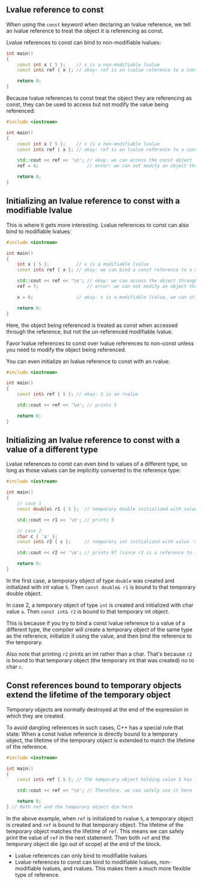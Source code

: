 ## Lvalue reference to const

When using the `const` keyword when declaring an lvalue reference, we tell an lvalue reference to treat the object it is referencing as const.

Lvalue references to const can bind to non-modifiable lvalues:
```cpp
int main()
{
    const int x { 5 };    // x is a non-modifiable lvalue
    const int& ref { x }; // okay: ref is an lvalue reference to a const value

    return 0;
}
```

Because lvalue references to const treat the object they are referencing as const, they can be used to access but not modify the value being referenced:
```cpp
#include <iostream>

int main()
{
    const int x { 5 };    // x is a non-modifiable lvalue
    const int& ref { x }; // okay: ref is an lvalue reference to a const value

    std::cout << ref << '\n'; // okay: we can access the const object
    ref = 6;                  // error: we can not modify an object through a const reference

    return 0;
}
```

## Initializing an lvalue reference to const with a modifiable lvalue

This is where it gets more interesting. Lvalue references to const can also bind to modifiable lvalues:
```cpp
#include <iostream>

int main()
{
    int x { 5 };          // x is a modifiable lvalue
    const int& ref { x }; // okay: we can bind a const reference to a modifiable lvalue

    std::cout << ref << '\n'; // okay: we can access the object through our const reference
    ref = 7;                  // error: we can not modify an object through a const reference

    x = 6;                // okay: x is a modifiable lvalue, we can still modify it through the original identifier

    return 0;
}
```

Here, the object being referenced is treated as const when accessed through the reference, but not the un-referenced modifiable lvalue.

Favor lvalue references to const over lvalue references to non-const unless you need to modify the object being referenced.

You can even initialize an lvalue reference to const with an rvalue:
```cpp
#include <iostream>

int main()
{
    const int& ref { 5 }; // okay: 5 is an rvalue

    std::cout << ref << '\n'; // prints 5

    return 0;
}
```

## Initializing an lvalue reference to const with a value of a different type

Lvalue references to const can even bind to values of a different type, so long as those values can be implicitly converted to the reference type:
```cpp
#include <iostream>

int main()
{
    // case 1
    const double& r1 { 5 };  // temporary double initialized with value 5, r1 binds to temporary

    std::cout << r1 << '\n'; // prints 5

    // case 2
    char c { 'a' };
    const int& r2 { c };     // temporary int initialized with value 'a', r2 binds to temporary

    std::cout << r2 << '\n'; // prints 97 (since r2 is a reference to int)

    return 0;
}
```

In the first case, a temporary object of type `double` was created and initialized with int value `5`. Then `const double& r1` is bound to that temporary double object.

In case 2, a temporary object of type `int` is created and initialized with char value `a`. Then `const int& r2` is bound to that temporary int object.

This is because if you try to bind a const lvalue reference to a value of a different type, the compiler will create a temporary object of the same type as the reference, initialize it using the value, and then bind the reference to the temporary.

Also note that printing `r2` prints an int rather than a char. That's because `r2` is bound to that temporary object (the temporary int that was created) no to char `c`.

## Const references bound to temporary objects extend the lifetime of the temporary object

Temporary objects are normally destroyed at the end of the expression in which they are created.

To avoid dangling references in such cases, C++ has a special rule that state: When a const lvalue reference is directly bound to a temporary object, the lifetime of the temporary object is extended to match the lifetime of the reference.
```cpp
#include <iostream>

int main()
{
    const int& ref { 5 }; // The temporary object holding value 5 has its lifetime extended to match ref

    std::cout << ref << '\n'; // Therefore, we can safely use it here

    return 0;
} // Both ref and the temporary object die here
```

In the above example, when `ref` is initialized to rvalue `5`, a temporary object is created and `ref` is bound to that temporary object. The lifetime of the temporary object matches the lifetime of `ref`. This means we can safely print the value of `ref` in the next statement. Then both `ref` and the temporary object die (go out of scope) at the end of the block.

- Lvalue references can only bind to modifiable lvalues
- Lvalue references to const can bind to modifiable lvalues, non-modifiable lvalues, and rvalues. This makes them a much more flexible type of reference.


